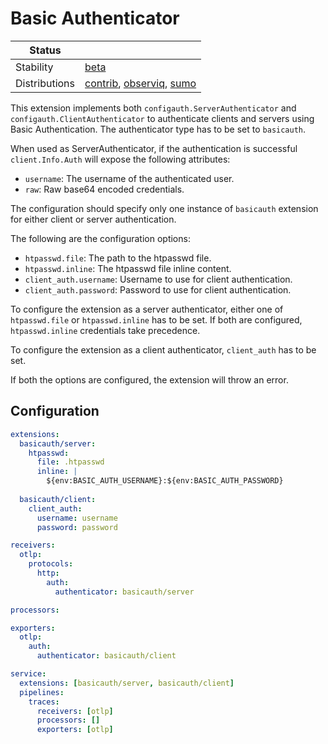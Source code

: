 # Basic Authenticator
<!-- status autogenerated section -->
| Status        |           |
| ------------- |-----------|
| Stability     | [beta]  |
| Distributions | [contrib], [observiq], [sumo] |

[beta]: https://github.com/open-telemetry/opentelemetry-collector#beta
[contrib]: https://github.com/open-telemetry/opentelemetry-collector-releases/tree/main/distributions/otelcol-contrib
[observiq]: https://github.com/observIQ/observiq-otel-collector
[sumo]: https://github.com/SumoLogic/sumologic-otel-collector
<!-- end autogenerated section -->

This extension implements both `configauth.ServerAuthenticator` and `configauth.ClientAuthenticator` to authenticate clients and servers using Basic Authentication. The authenticator type has to be set to `basicauth`.

When used as ServerAuthenticator, if the authentication is successful `client.Info.Auth` will expose the following attributes:

- `username`: The username of the authenticated user.
- `raw`: Raw base64 encoded credentials.

The configuration should specify only one instance of `basicauth` extension for either client or server authentication. 

The following are the configuration options:

- `htpasswd.file`:  The path to the htpasswd file.
- `htpasswd.inline`: The htpasswd file inline content.
- `client_auth.username`: Username to use for client authentication.
- `client_auth.password`: Password to use for client authentication.

To configure the extension as a server authenticator, either one of `htpasswd.file` or `htpasswd.inline` has to be set. If both are configured, `htpasswd.inline` credentials take precedence.

To configure the extension as a client authenticator, `client_auth` has to be set.

If both the options are configured, the extension will throw an error.
## Configuration

```yaml
extensions:
  basicauth/server:
    htpasswd: 
      file: .htpasswd
      inline: |
        ${env:BASIC_AUTH_USERNAME}:${env:BASIC_AUTH_PASSWORD}
  
  basicauth/client:
    client_auth: 
      username: username
      password: password

receivers:
  otlp:
    protocols:
      http:
        auth:
          authenticator: basicauth/server

processors:

exporters:
  otlp:
    auth:
      authenticator: basicauth/client

service:
  extensions: [basicauth/server, basicauth/client]
  pipelines:
    traces:
      receivers: [otlp]
      processors: []
      exporters: [otlp]
```
